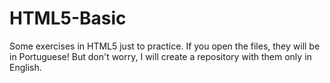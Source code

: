 # HTML5-Basic
Some exercises in HTML5 just to practice. If you open the files, they will be in Portuguese! But don't worry, I will create a repository with them only in English.
